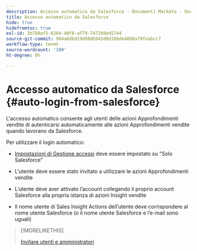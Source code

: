 ```yaml
---
description: Accesso automatico da Salesforce - Documenti Marketo - Documentazione del prodotto
title: Accesso automatico da Salesforce
hide: true
hidefromtoc: true
exl-id: 3b788af5-6204-40f8-af79-74729de45744
source-git-commit: 984a6dbd19d88db942d9d10bde4880a79feabcc7
workflow-type: tm+mt
source-wordcount: '100'
ht-degree: 0%

---
```


# Accesso automatico da Salesforce {#auto-login-from-salesforce}

L&#39;accesso automatico consente agli utenti delle azioni Approfondimenti vendite di autenticarsi automaticamente alle azioni Approfondimenti vendite quando lavorano da Salesforce.

Per utilizzare il login automatico:

* [Impostazioni di Gestione accessi](/help/marketo/product-docs/marketo-sales-insight/actions/admin/login-management-settings.md) deve essere impostato su &quot;Solo Salesforce&quot;

* L&#39;utente deve essere stato invitato a utilizzare le azioni Approfondimenti vendite

* L’utente deve aver attivato l’account collegando il proprio account Salesforce alla propria istanza di azioni Insight vendite

* Il nome utente di Sales Insight Actions dell’utente deve corrispondere al nome utente Salesforce (o il nome utente Salesforce e l’e-mail sono uguali)

>[!MORELIKETHIS]
>
>[Invitare utenti e amministratori](/help/marketo/product-docs/marketo-sales-insight/actions/admin/invite-users-and-admins.md)
